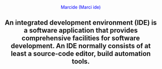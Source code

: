 <div align="center">

<span style="color: blue">Marcide (Marci ide)</span>

<h2>An integrated development environment (IDE) is a software application that provides comprehensive facilities for software development. An IDE normally consists of at least a source-code editor, build automation tools.</h2>
</div>
